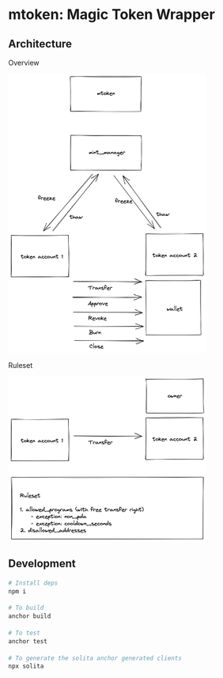 # mtoken: Magic Token Wrapper

## Architecture

Overview

<img src="./docs/arch.excalidraw.png" width="400">

Ruleset

<img src="./docs/ruleset.excalidraw.png" width="400">

## Development

```bash
# Install deps
npm i

# To build
anchor build

# To test
anchor test

# To generate the solita anchor generated clients
npx solita
```
